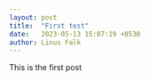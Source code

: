 ```yaml
---
layout: post
title:  "First test"
date:   2023-05-13 15:07:19 +0530
author: Linus Falk
---
```


This is the first post
